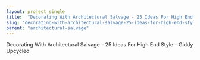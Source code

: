 ```yaml
---
layout: project_single
title:  "Decorating With Architectural Salvage - 25 Ideas For High End Style"
slug: "decorating-with-architectural-salvage-25-ideas-for-high-end-style"
parent: "architectural-salvage"
---
```

Decorating With Architectural Salvage - 25 Ideas For High End Style - Giddy Upcycled